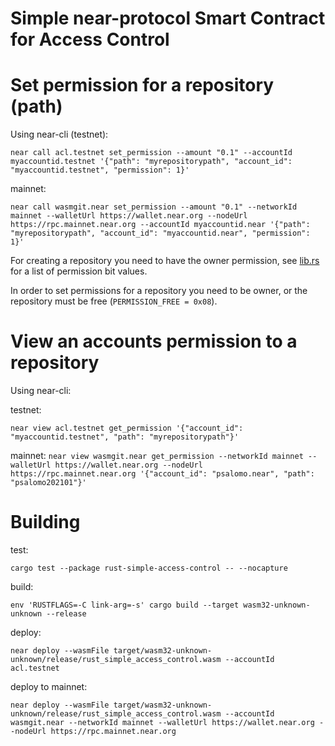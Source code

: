 Simple near-protocol Smart Contract for Access Control
======================================================

# Set permission for a repository (path)

Using near-cli (testnet):

`near call acl.testnet set_permission --amount "0.1" --accountId myaccountid.testnet '{"path": "myrepositorypath", "account_id": "myaccountid.testnet", "permission": 1}'`

mainnet:

`near call wasmgit.near set_permission --amount "0.1" --networkId mainnet --walletUrl https://wallet.near.org --nodeUrl https://rpc.mainnet.near.org --accountId myaccountid.near '{"path": "myrepositorypath", "account_id": "myaccountid.near", "permission": 1}'`

For creating a repository you need to have the owner permission, see [lib.rs](src/lib.rs) for a list of permission bit values.

In order to set permissions for a repository you need to be owner, or the repository must be free (`PERMISSION_FREE = 0x08`).

# View an accounts permission to a repository

Using near-cli:

testnet:

`near view acl.testnet get_permission '{"account_id": "myaccountid.testnet", "path": "myrepositorypath"}'`

mainnet:
`near view wasmgit.near get_permission --networkId mainnet --walletUrl https://wallet.near.org --nodeUrl https://rpc.mainnet.near.org '{"account_id": "psalomo.near", "path": "psalomo202101"}'`

# Building

test:

`cargo test --package rust-simple-access-control -- --nocapture`

build:

`env 'RUSTFLAGS=-C link-arg=-s' cargo build --target wasm32-unknown-unknown --release`

deploy:

`near deploy --wasmFile target/wasm32-unknown-unknown/release/rust_simple_access_control.wasm --accountId acl.testnet`

deploy to mainnet:

`near deploy --wasmFile target/wasm32-unknown-unknown/release/rust_simple_access_control.wasm --accountId wasmgit.near --networkId mainnet --walletUrl https://wallet.near.org --nodeUrl https://rpc.mainnet.near.org`